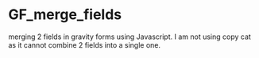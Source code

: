 # GF_merge_fields
merging 2 fields in gravity forms using Javascript.
I am not using copy cat as it cannot combine 2 fields into a single one.
